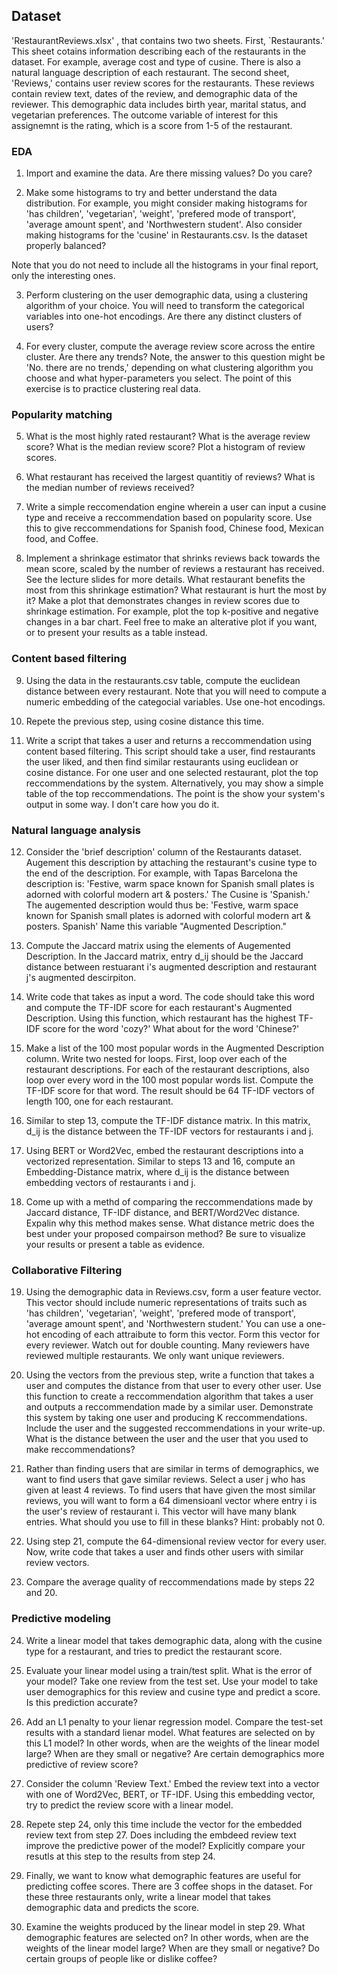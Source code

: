 


## Dataset

'RestaurantReviews.xlsx' , that contains two two sheets. First, `Restaurants.' This sheet cotains information describing each of the restaurants in the dataset. For example, average cost and type of cusine. There is also a natural language description of each restaurant. The second sheet, 'Reviews,'  contains user review scores for the restaurants. These reviews contain review text, dates of the review, and demographic data of the reviewer. This demographic data includes birth year, marital status, and vegetarian preferences. The outcome variable of interest for this assignemnt is the rating, which is a score from 1-5 of the restaurant. 

### EDA

1. Import and examine the data. Are there missing values? Do you care? 

2. Make some histograms to try and better understand the data distribution. For example, you might consider making histograms for 'has children', 'vegetarian', 'weight', 'prefered mode of transport', 'average amount spent', and 'Northwestern student'. Also consider making histograms for the 'cusine' in Restaurants.csv. Is the dataset properly balanced? 

Note that you do not need to include all the histograms in your final report, only the interesting ones. 

3. Perform clustering on the user demographic data, using a clustering algorithm of your choice. You will need to transform the categorical variables into one-hot encodings. Are there any distinct clusters of users? 

4. For every cluster, compute the average review score across the entire cluster. Are there any trends? Note, the answer to this question might be 'No. there are no trends,' depending on what clustering algorithm you choose and what hyper-parameters you select. The point of this exercise is to practice clustering real data. 

### Popularity matching 

5. What is the most highly rated restaurant? What is the average review score? What is the median review score? Plot a histogram of review scores. 

6. What restaurant has received the largest quantitiy of reviews? What is the median number of reviews received?

7. Write a simple reccomendation engine wherein a user can input a cusine type and receive a reccommendation based on popularity score. Use this to give reccommendations for Spanish food, Chinese food, Mexican food, and Coffee. 

8. Implement a shrinkage estimator that shrinks reviews back towards the mean score, scaled by the number of reviews a restaurant has received. See the lecture slides for more details. What restaurant benefits the most from this shrinkage estimation? What restaurant is hurt the most by it? Make a plot that demonstrates changes in review scores due to shrinkage estimation. For example, plot the top k-positive and negative changes in a bar chart. Feel free to make an alterative plot if you want, or to present your results as a table instead.


### Content based filtering 
9. Using the data in the restaurants.csv table, compute the euclidean distance between every restaurant. Note that you will need to compute a numeric embedding of the categocial variables. Use one-hot encodings. 

10. Repete the previous step, using cosine distance this time. 

11. Write a script that takes a user and returns a reccommendation using content based filtering. This script should take a user, find restaurants the user liked, and then find similar restaurants using euclidean or cosine distance. For one user and one selected restaurant, plot the top reccommendations by the system. Alternatively, you may show a simple table of the top reccommendations. The point is the show your system's output in some way. I don't care how you do it. 


### Natural language analysis 

12. Consider the 'brief description' column of the Restaurants dataset. Augement this description by attaching the restaurant's cusine type to the end of the description.  For example, with Tapas Barcelona the description is: 'Festive, warm space known for Spanish small plates is adorned with colorful modern art & posters.' The Cusine is 'Spanish.' The augemented description would thus be: 'Festive, warm space known for Spanish small plates is adorned with colorful modern art & posters. Spanish' Name this variable "Augmented Description." 


13. Compute the Jaccard matrix using the elements of Augemented Description. In the Jaccard matrix, entry d_ij should be the Jaccard distance between restuarant i's augmented description and restaurant j's augmented descirpiton.


15. Write code that takes as input a word. The code should take this word and compute the TF-IDF score for each restaurant's Augmented Description. Using this function, which restaurant has the highest TF-IDF score for the word 'cozy?' What about for the word 'Chinese?' 

15. Make a list of the 100 most popular words in the Augmented Description column. Write two nested for loops. First, loop over each of the restaurant descriptions. For each of the restaurant descriptions, also loop over every word in the 100 most popular words list. Compute the TF-IDF score for that word. The result should be 64 TF-IDF vectors of length 100, one for each restaurant. 

16. Similar to step 13, compute the TF-IDF distance matrix. In this matrix, d_ij is the distance between the TF-IDF vectors for restaurants i and j. 

17. Using BERT or Word2Vec, embed the restaurant descriptions into a vectorized representation. Similar to steps 13 and 16, compute an Embedding-Distance matrix, where d_ij is the distance between embedding vectors of restaurants i and j. 

18. Come up with a methd of comparing the reccommendations made by Jaccard distance, TF-IDF distance, and BERT/Word2Vec distance. Expalin why this method makes sense. What distance metric does the best under your proposed compairson method? Be sure to visualize your results or present a table as evidence. 

### Collaborative Filtering 
19. Using the demographic data in Reviews.csv, form a user feature vector. This vector should include numeric representations of traits such as 'has children', 'vegetarian', 'weight', 'prefered mode of transport', 'average amount spent', and 'Northwestern student.' You can use a one-hot encoding of each attraibute to form this vector. Form this vector for every reviewer. Watch out for double counting. Many reviewers have reviewed multiple restaurants. We only want unique reviewers. 

20. Using the vectors from the previous step, write a function that takes a user and computes the distance from that user to every other user. Use this function to create a reccommendation algorithm that takes a user and outputs a reccommendation made by a similar user. Demonstrate this system by taking one user and producing K reccommendations. Include the user and the suggested reccommendations in your write-up. What is the distance between the user and the user that you used to make reccommendations? 

21. Rather than finding users that are similar in terms of demographics, we want to find users that gave similar reviews. Select a user j who has given at least 4 reviews. To find users that have given the most similar reviews, you will want to form a 64 dimensioanl vector where entry i is the user's review of restaurant i. This vector will have many blank entries. What should you use to fill in these blanks? Hint: probably not 0. 

22. Using step 21, compute the 64-dimensional review vector for every user. Now, write code that takes a user and finds other users with similar review vectors. 

23. Compare the average quality of reccommendations made by steps 22 and 20. 

### Predictive modeling 

24. Write a linear model that takes demographic data, along with the cusine type for a restaurant, and tries to predict the restaurant score. 

25. Evaluate your linear model using a train/test split. What is the error of your model? Take one review from the test set. Use your model to take user demographics for this review and cusine type and predict a score. Is this prediction accurate? 

26. Add an L1 penalty to your lienar regression model. Compare the test-set results with a standard lienar model. What features are selected on by this L1 model? In other words, when are the weights of the linear model large? When are they small or negative? Are certain demographics more predictive of review score?

27. Consider the column 'Review Text.' Embed the review text into a vector with one of Word2Vec, BERT, or TF-IDF. Using this embedding vector, try to predict the review score with a linear model. 

28. Repete step 24, only this time include the vector for the embedded review text from step 27. Does including the embdeed review text improve the predictive power of the model? Explicitly compare your resutls at this step to the results from step 24. 

29. Finally, we want to know what demographic features are useful for predicting coffee scores. There are 3 coffee shops in the dataset. For these three restaurants only, write a linear model that takes demographic data and predicts the score. 

30. Examine the weights produced by the linear model in step 29. What demographic features are selected on? In other words, when are the weights of the linear model large? When are they small or negative? Do certain groups of people like or dislike coffee? 






